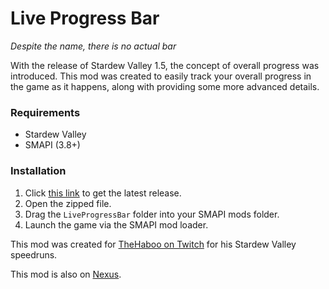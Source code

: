 # Live Progress Bar

*Despite the name, there is no actual bar*

With the release of Stardew Valley 1.5, the concept of overall progress was introduced. This mod was created to easily track your
overall progress in the game as it happens, along with providing some more advanced details.


### Requirements

- Stardew Valley
- SMAPI (3.8+)


### Installation

1. Click [this link](https://github.com/tylergibbs2/LiveProgressBar/releases/latest) to get the latest release.
2. Open the zipped file.
3. Drag the `LiveProgressBar` folder into your SMAPI mods folder.
4. Launch the game via the SMAPI mod loader.


This mod was created for [TheHaboo on Twitch](https://www.twitch.tv/thehaboo) for his Stardew Valley speedruns.

This mod is also on [Nexus](https://www.nexusmods.com/stardewvalley/mods/7330).